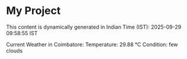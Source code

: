 # My Project

This content is dynamically generated in Indian Time (IST): 2025-09-29 09:58:55 IST


Current Weather in Coimbatore:
Temperature: 29.88 °C
Condition: few clouds
